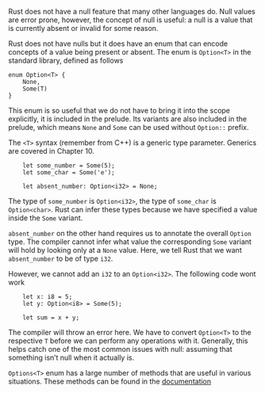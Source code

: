 Rust does not have a null feature that many other languages do. Null values are error prone, however, the concept of null is useful: a null is a value that is currently absent or invalid for some reason.

Rust does not have nulls but it does have an enum that can encode concepts of a value being present or absent. The enum is `Option<T>` in the standard library, defined as follows

```
enum Option<T> {
    None,
    Some(T)
}
```

This enum is so useful that we do not have to bring it into the scope explicitly, it is included in the prelude. Its variants are also included in the prelude, which means `None` and `Some` can be used without `Option::` prefix. 

The `<T>` syntax (remember from C++) is a generic type parameter. Generics are covered in Chapter 10.
```
    let some_number = Some(5);
    let some_char = Some('e');

    let absent_number: Option<i32> = None;
```

The type of `some_number` is `Option<i32>`, the type of `some_char` is `Option<char>`. Rust can infer these types because we have specified a value inside the `Some` variant.

`absent_number` on the other hand requires us to annotate the overall `Option` type. The compiler cannot infer what value the corresponding `Some` variant will hold by looking only at a `None` value. Here, we tell Rust that we want `absent_number` to be of type `i32`.

However, we cannot add an `i32` to an `Option<i32>`. The following code wont work

```
    let x: i8 = 5;
    let y: Option<i8> = Some(5);

    let sum = x + y;
```
The compiler will throw an error here. We have to convert `Option<T>` to the respective `T` before we can perform any operations with it. Generally, this helps catch one of the most common issues with null: assuming that something isn’t null when it actually is.

`Options<T>` enum has a large number of methods that are useful in various situations. These methods can be found in the [documentation](https://doc.rust-lang.org/std/option/enum.Option.html)